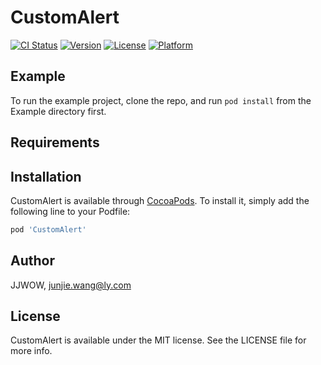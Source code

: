 # CustomAlert

[![CI Status](https://img.shields.io/travis/JJWOW/CustomAlert.svg?style=flat)](https://travis-ci.org/JJWOW/CustomAlert)
[![Version](https://img.shields.io/cocoapods/v/CustomAlert.svg?style=flat)](https://cocoapods.org/pods/CustomAlert)
[![License](https://img.shields.io/cocoapods/l/CustomAlert.svg?style=flat)](https://cocoapods.org/pods/CustomAlert)
[![Platform](https://img.shields.io/cocoapods/p/CustomAlert.svg?style=flat)](https://cocoapods.org/pods/CustomAlert)

## Example

To run the example project, clone the repo, and run `pod install` from the Example directory first.

## Requirements

## Installation

CustomAlert is available through [CocoaPods](https://cocoapods.org). To install
it, simply add the following line to your Podfile:

```ruby
pod 'CustomAlert'
```

## Author

JJWOW, junjie.wang@ly.com

## License

CustomAlert is available under the MIT license. See the LICENSE file for more info.
